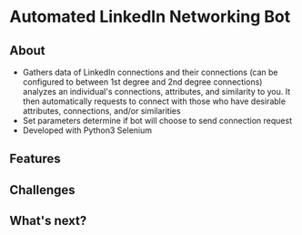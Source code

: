 # Automated LinkedIn Networking Bot

## About
  * Gathers data of LinkedIn connections and their connections (can be configured to between 1st degree and 2nd degree connections) analyzes an individual's connections, attributes, and similarity to you. It then automatically requests to connect with those who have desirable attributes, connections, and/or similarities
  * Set parameters determine if bot will choose to send connection request
  * Developed with Python3 Selenium 


## Features



## Challenges


## What's next?
